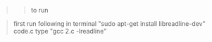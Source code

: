 >>to run

>first run following in terminal "sudo apt-get install libreadline-dev"
code.c
> type "gcc 2.c -lreadline"

